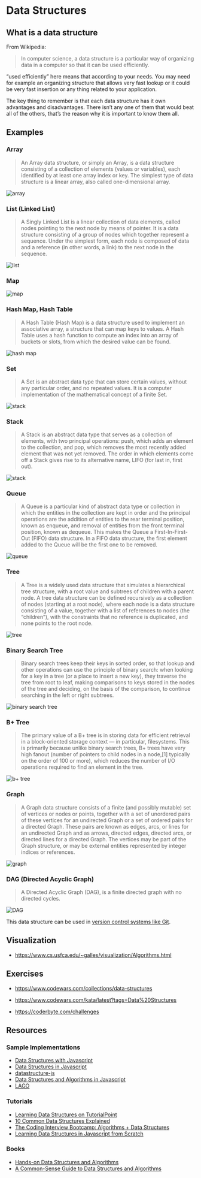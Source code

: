 # Data Structures

## What is a data structure

From Wikipedia:

> In computer science, a data structure is a particular way of organizing data in a computer so that it can be used efficiently.

“used efficiently” here means that according to your needs. You may need for example an organizing structure that allows very fast lookup or it could be very fast insertion or any thing related to your application.

The key thing to remember is that each data structure has it own advantages and disadvantages. There isn’t any one of them that would beat all of the others, that’s the reason why it is important to know them all.

## Examples

### Array

> An Array data structure, or simply an Array, is a data structure consisting of a collection of elements (values or variables), each identified by at least one array index or key. The simplest type of data structure is a linear array, also called one-dimensional array.

![array](../../images/array.webp)

### List (Linked List)

> A Singly Linked List is a linear collection of data elements, called nodes pointing to the next node by means of pointer. It is a data structure consisting of a group of nodes which together represent a sequence. Under the simplest form, each node is composed of data and a reference (in other words, a link) to the next node in the sequence.

![list](../../images/linked-list.png)

### Map 

![map](../../images/map.png)

### Hash Map, Hash Table

> A Hash Table (Hash Map) is a data structure used to implement an associative array, a structure that can map keys to values. A Hash Table uses a hash function to compute an index into an array of buckets or slots, from which the desired value can be found.

![hash map](../../images/hash-map.png)

### Set

> A Set is an abstract data type that can store certain values, without any particular order, and no repeated values. It is a computer implementation of the mathematical concept of a finite Set.

![stack](../../images/set.svg)

### Stack

> A Stack is an abstract data type that serves as a collection of elements, with two principal operations: push, which adds an element to the collection, and pop, which removes the most recently added element that was not yet removed. The order in which elements come off a Stack gives rise to its alternative name, LIFO (for last in, first out).

![stack](../../images/stack.jpg)

### Queue

> A Queue is a particular kind of abstract data type or collection in which the entities in the collection are kept in order and the principal operations are the addition of entities to the rear terminal position, known as enqueue, and removal of entities from the front terminal position, known as dequeue. This makes the Queue a First-In-First-Out (FIFO) data structure. In a FIFO data structure, the first element added to the Queue will be the first one to be removed. 

![queue](../../images/queue.jpg)

### Tree

> A Tree is a widely used data structure that simulates a hierarchical tree structure, with a root value and subtrees of children with a parent node. A tree data structure can be defined recursively as a collection of nodes (starting at a root node), where each node is a data structure consisting of a value, together with a list of references to nodes (the “children”), with the constraints that no reference is duplicated, and none points to the root node.

![tree](../../images/binary_tree.jpg)

### Binary Search Tree

> Binary search trees keep their keys in sorted order, so that lookup and other operations can use the principle of binary search: when looking for a key in a tree (or a place to insert a new key), they traverse the tree from root to leaf, making comparisons to keys stored in the nodes of the tree and deciding, on the basis of the comparison, to continue searching in the left or right subtrees.

![binary search tree](../../images/binary_search_tree.jpg)

### B+ Tree

> The primary value of a B+ tree is in storing data for efficient retrieval in a block-oriented storage context — in particular, filesystems. This is primarily because unlike binary search trees, B+ trees have very high fanout (number of pointers to child nodes in a node,[1] typically on the order of 100 or more), which reduces the number of I/O operations required to find an element in the tree.

![b+ tree](../../images/b_plus_tree.png)

### Graph

> A Graph data structure consists of a finite (and possibly mutable) set of vertices or nodes or points, together with a set of unordered pairs of these vertices for an undirected Graph or a set of ordered pairs for a directed Graph. These pairs are known as edges, arcs, or lines for an undirected Graph and as arrows, directed edges, directed arcs, or directed lines for a directed Graph. The vertices may be part of the Graph structure, or may be external entities represented by integer indices or references. 

![graph](../../images/graph.png)

### DAG (Directed Acyclic Graph)

> A Directed Acyclic Graph (DAG), is a finite directed graph with no directed cycles.

![DAG](../../images/directed_acyclic_graph.png)

This data structure can be used in [version control systems like Git](http://ericsink.com/vcbe/html/directed_acyclic_graphs.html).

## Visualization

- https://www.cs.usfca.edu/~galles/visualization/Algorithms.html

## Exercises

- https://www.codewars.com/collections/data-structures

- https://www.codewars.com/kata/latest?tags=Data%20Structures

- https://coderbyte.com/challenges

## Resources

### Sample Implementations

- [Data Structures with Javascript](https://www.codeproject.com/Articles/669131/Data-Structures-with-JavaScript)
- [Data Structures in Javascript](http://blog.benoitvallon.com/data-structures-in-javascript/data-structures-in-javascript/)
- [datastructure-js](https://github.com/eyas-ranjous/datastructures-js)
- [Data Structures and Algorithms in Javascript](https://github.com/trekhleb/javascript-algorithms)
- [LAGO](https://github.com/yangshun/lago)

### Tutorials

- [Learning Data Structures on TutorialPoint](https://www.tutorialspoint.com/data_structures_algorithms/index.htm)
- [10 Common Data Structures Explained](https://medium.freecodecamp.org/10-common-data-structures-explained-with-videos-exercises-aaff6c06fb2b)
- [The Coding Interview Bootcamp: Algorithms + Data Structures](https://www.udemy.com/coding-interview-bootcamp-algorithms-and-data-structure/)
- [Learning Data Structures in Javascript from Scratch](https://www.udemy.com/learning-data-structures-in-javascript-from-scratch/)

### Books

- [Hands-on Data Structures and Algorithms](https://www.packtpub.com/web-development/hands-data-structures-and-algorithms-javascript)
- [A Common-Sense Guide to Data Structures and Algorithms](https://www.amazon.com/dp/1680502441/ref=sspa_dk_detail_1?psc=1&pd_rd_i=1680502441&pd_rd_wg=2c2iL&pd_rd_r=TX5YB31VZ0MQFYYNM5EX&pd_rd_w=gpv4H)

